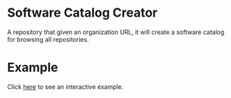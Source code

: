 
# Software Catalog Creator

A repository that given an organization URL, it will create a software catalog for browsing all repositories.

# Example

Click [here](https://dakixr.github.io/scc/example/index.html) to see an interactive example.
